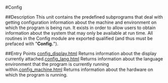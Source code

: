 
#Config

##Description
This unit contains the predefined subprograms that deal with getting configuration information about the machine and environment on which the program is being run. It exists in order to allow users to obtain information about the system that may only be available at run time.
All routines in the Config module are exported qualified (and thus must be prefaced with "**Config.**").

##Entry Points
[config_display.html](**Display**) Returns information about the display currently attached.[config_lang.html](**Lang**) Returns information about the language environment that the program is currently running within.[config_machine.html](**Machine**) Returns information about the hardware on which the program is running.
